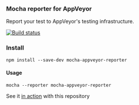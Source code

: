 ### Mocha reporter for AppVeyor

Report your test to AppVeyor's testing infrastructure.

[![Build status](https://ci.appveyor.com/api/projects/status/ddacjc9dr7w2iqfw/branch/master?svg=true)](https://ci.appveyor.com/project/tolbertam/mocha-appveyor-reporter/branch/master)

### Install

```
npm install --save-dev mocha-appveyor-reporter
```

#### Usage

```
mocha --reporter mocha-appveyor-reporter
```

See it [in action](https://ci.appveyor.com/project/tolbertam/mocha-appveyor-reporter/build/tests) with this repository
